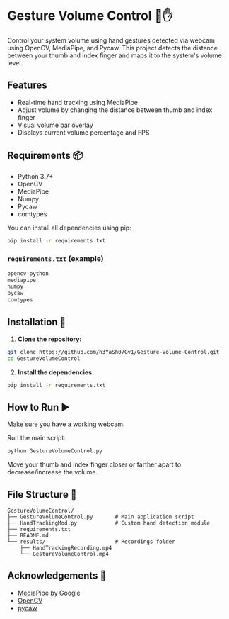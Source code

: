 # Gesture Volume Control 🌺✋

Control your system volume using hand gestures detected via webcam using OpenCV, MediaPipe, and Pycaw. This project detects the distance between your thumb and index finger and maps it to the system's volume level.

## Features

* Real-time hand tracking using MediaPipe
* Adjust volume by changing the distance between thumb and index finger
* Visual volume bar overlay
* Displays current volume percentage and FPS

## Requirements 📦

* Python 3.7+
* OpenCV
* MediaPipe
* Numpy
* Pycaw
* comtypes

You can install all dependencies using pip:

```bash
pip install -r requirements.txt
```

### `requirements.txt` (example)

```txt
opencv-python
mediapipe
numpy
pycaw
comtypes
```

## Installation 🔧

1. **Clone the repository:**

```bash
git clone https://github.com/h3YaSh07Gv1/Gesture-Volume-Control.git
cd GestureVolumeControl
```

2. **Install the dependencies:**

```bash
pip install -r requirements.txt
```

## How to Run ▶️

Make sure you have a working webcam.

Run the main script:

```bash
python GestureVolumeControl.py
```

Move your thumb and index finger closer or farther apart to decrease/increase the volume.

## File Structure 📁

```
GestureVolumeControl/
├── GestureVolumeControl.py       # Main application script
├── HandTrackingMod.py            # Custom hand detection module
├── requirements.txt
├── README.md
└── results/                      # Recordings folder
    ├── HandTrackingRecording.mp4
    └── GestureVolumeControl.mp4
```

## Acknowledgements 🙏

* [MediaPipe](https://google.github.io/mediapipe/) by Google
* [OpenCV](https://opencv.org/)
* [pycaw](https://github.com/AndreMiras/pycaw)